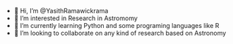 - 👋 Hi, I’m @YasithRamawickrama
- 👀 I’m interested in Research in Astromomy 
- 🌱 I’m currently learning Python and some programing languages like R
- 💞️ I’m looking to collaborate on any kind of research based on Astronomy

<!---
YasithRamawickrama/YasithRamawickrama is a ✨ special ✨ repository because its `README.md` (this file) appears on your GitHub profile.
You can click the Preview link to take a look at your changes.
--->
